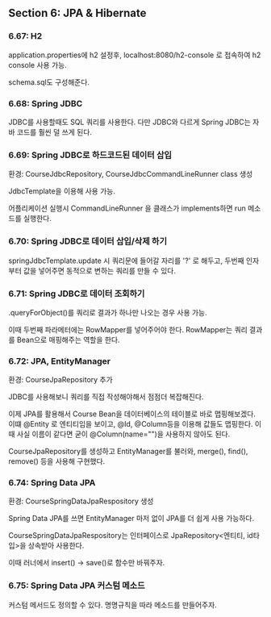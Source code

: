 ## Section 6: JPA & Hibernate
### 6.67: H2
application.properties에 h2 설정후, localhost:8080/h2-console 로 접속하여 h2 console 사용 가능.

schema.sql도 구성해준다.

### 6.68: Spring JDBC
JDBC를 사용할때도 SQL 쿼리를 사용한다.
다만 JDBC와 다르게 Spring JDBC는 자바 코드를 훨씬 덜 쓰게 된다.

### 6.69: Spring JDBC로 하드코드된 데이터 삽입
환경: CourseJdbcRepository, CourseJdbcCommandLineRunner class 생성

JdbcTemplate을 이용해 사용 가능.

어플리케이션 실행시 CommandLineRunner 을 클래스가 implements하면 run 메소드를 실행한다.

### 6.70: Spring JDBC로 데이터 삽입/삭제 하기
springJdbcTemplate.update 시 쿼리문에 들어갈 자리를 '?' 로 해두고, 두번째 인자부터 값을 넣어주면 동적으로 변하는 쿼리를 만들 수 있다.

### 6.71: Spring JDBC로 데이터 조회하기
.queryForObject()를 쿼리로 결과가 하나만 나오는 경우 사용 가능.

이때 두번째 파라메터에는 RowMapper를 넣어주어야 한다. RowMapper는 쿼리 결과를 Bean으로 매핑해주는 역할을 한다.

### 6.72: JPA, EntityManager
환경: CourseJpaRepository 추가

JDBC를 사용해보니 쿼리를 직접 작성해야해서 점점더 복잡해진다. 

이제 JPA를 활용해서 Course Bean을 데이터베이스의 테이블로 바로 맵핑해보겠다.
이떄 @Entity 로 엔티티임을 보이고, @Id, @Column등을 이용해 값들도 맵핑한다. 이때 사실 이름이 같다면 굳이 @Column(name="")을 사용하지 않아도 된다.

CourseJpaRepository를 생성하고 EntityManager를 불러와, merge(), find(), remove() 등을 사용해 구현했다.

### 6.74: Spring Data JPA
환경: CourseSpringDataJpaRespository 생성

Spring Data JPA를 쓰면 EntityManager 마저 없이 JPA를 더 쉽게 사용 가능하다.

CourseSpringDataJpaRespository는 인터페이스로 JpaRepository<엔티티, id타입>을 상속받아 사용한다.

이때 러너에서 insert() -> save()로 함수만 바꿔주자.

### 6.75: Spring Data JPA 커스텀 메소드
커스텀 메서드도 정의할 수 있다. 명명규칙을 따라 메소드를 만들어주자.